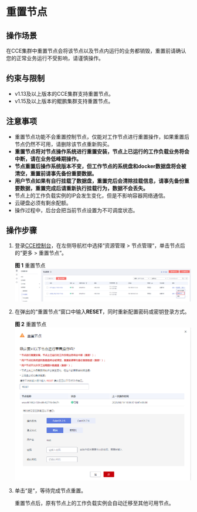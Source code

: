 # 重置节点<a name="cce_01_0003"></a>

## 操作场景<a name="section87051629113714"></a>

在CCE集群中重置节点会将该节点以及节点内运行的业务都销毁，重置前请确认您的正常业务运行不受影响，请谨慎操作。

## 约束与限制<a name="section0339185914138"></a>

-   v1.13及以上版本的CCE集群支持重置节点。
-   v1.15及以上版本的鲲鹏集群支持重置节点。

## 注意事项<a name="section83421713122615"></a>

-   重置节点功能不会重置控制节点，仅能对工作节点进行重置操作，如果重置后节点仍然不可用，请删除该节点重新购买。
-   **重置节点将对节点操作系统进行重置安装，节点上已运行的工作负载业务将会中断，请在业务低峰期操作。**
-   **节点重置后操作系统版本不变，但工作节点的系统盘和docker数据盘将会被清空，重置前请事先备份重要数据。**
-   **用户节点如果有自行挂载了数据盘，重置完后会清除挂载信息，请事先备份重要数据，重置完成后请重新执行挂载行为，数据不会丢失。**
-   节点上的工作负载实例的IP会发生变化，但是不影响容器网络通信。
-   云硬盘必须有剩余配额。
-   操作过程中，后台会把当前节点设置为不可调度状态。

## 操作步骤<a name="section144215001311"></a>

1.  登录[CCE控制台](https://console.huaweicloud.com/cce2.0/?utm_source=helpcenter)，在左侧导航栏中选择“资源管理 \> 节点管理“，单击节点后的“更多 \> 重置节点“。

    **图 1**  重置节点<a name="fig11430133319362"></a>  
    ![](figures/重置节点.png "重置节点")

2.  在弹出的“重置节点“窗口中输入**RESET**，同时重新配置密码或密钥登录方式。

    **图 2**  重置节点<a name="fig114542172619"></a>  
    ![](figures/重置节点-12.png "重置节点-12")

3.  单击“是“，等待完成节点重置。

    重置节点后，原有节点上的工作负载实例会自动迁移至其他可用节点。



